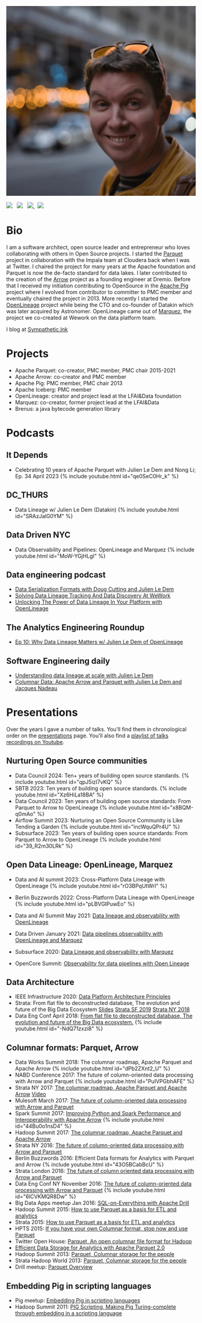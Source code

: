 ![Julien Le Dem](JulienLeDem.jpg "Julien Le Dem")

[<img src="https://linkedin.com/favicon.ico" height="16"/>](https://www.linkedin.com/in/julienledem/) &nbsp; [<img src="https://github.githubassets.com/favicons/favicon.svg" height="16"/>](https://github.com/julienledem) &nbsp; [<img src="https://upload.wikimedia.org/wikipedia/commons/6/6f/Logo_of_Twitter.svg" height="16"/> ](https://twitter.com/J_) &nbsp; [<img src="https://upload.wikimedia.org/wikipedia/commons/thumb/7/7a/Bluesky_Logo.svg/250px-Bluesky_Logo.svg.png" height="16"/>](https://bsky.app/profile/julien.ledem.net)

# Bio 
I am a software architect, open source leader and entrepreneur who loves collaborating with others in Open Source projects.
I started the [Parquet](https://parquet.apache.org/) project in collaboration with the Impala team at Cloudera back when I was at Twitter. I chaired the project for many years at the Apache foundation and Parquet is now the de-facto standard for data lakes. I later contributed to the creation of the [Arrow](https://arrow.apache.org/) project as a founding engineer at Dremio.
Before that I received my initiation contributing to OpenSource in the [Apache Pig](https://pig.apache.org/) project where I evolved from contributor to committer to PMC member and eventually chaired the project in 2013.
More recently I started the [OpenLineage](https://openlineage.io) project while being the CTO and co-founder of Datakin which was later acquired by Astronomer. OpenLineage came out of [Marquez](https://marquezproject.ai/), the project we co-created at Wework on the data platform team.

I blog at [Sympathetic.Ink](https://sympathetic.ink)

# Projects
- Apache Parquet: co-creator, PMC menber, PMC chair 2015-2021
- Apache Arrow: co-creator and PMC member
- Apache Pig: PMC member, PMC chair 2013
- Apache Iceberg: PMC member
- OpenLineage: creator and project lead at the LFAI&Data foundation
- Marquez: co-creator, former project lead at the LFAI&Data
- Brenus: a java bytecode generation library

# Podcasts

## It Depends
 - Celebrating 10 years of Apache Parquet with Julien Le Dem and Nong Li; Ep. 34 April 2023
{% include youtube.html id="qe0SeC0Hr_k" %}

## DC_THURS
 - Data Lineage w/ Julien Le Dem (Datakin)
{% include youtube.html id="SRAzJalG0YM" %}

## Data Driven NYC
 - Data Observability and Pipelines: OpenLineage and Marquez
{% include youtube.html id="MoW-YGjHLgI" %}

## Data engineering podcast
 - [Data Serialization Formats with Doug Cutting and Julien Le Dem](https://www.dataengineeringpodcast.com/data-serialization-with-doug-cutting-and-julien-le-dem-episode-8)
 - [Solving Data Lineage Tracking And Data Discovery At WeWork](https://www.dataengineeringpodcast.com/marquez-data-lineage-episode-111)
 - [Unlocking The Power of Data Lineage In Your Platform with OpenLineage](https://www.dataengineeringpodcast.com/openlineage-data-lineage-specification-episode-187)

## The Analytics Engineering Roundup
 - [Ep 10: Why Data Lineage Matters w/ Julien Le Dem of OpenLineage](https://roundup.getdbt.com/p/ep-10-why-data-lineage-matters-w)

## Software Engineering daily
 - [Understanding data lineage at scale with Julien Le Dem](https://softwareengineeringdaily.com/2021/07/12/data-lineage-understanding-data-lineage-at-scale-with-julien-le-dem/)
 - [Columnar Data: Apache Arrow and Parquet with Julien Le Dem and Jacques Nadeau](https://softwareengineeringdaily.com/2017/01/13/columnar-data-apache-arrow-and-parquet-with-julien-le-dem-and-jacques-nadeau/)

# Presentations
Over the years I gave a number of talks. You'll find them in chronological order on the [presentations](presentations.md) page.
You'll also find a [playlist of talks recordings on Youtube](https://www.youtube.com/playlist?list=PL-i24QdqiobbMEGrtf1hLmu6ADvtnz3mR).

## Nurturing Open Source communities
 - Data Council 2024: Ten+ years of building open source standards.
 {% include youtube.html id="qpJ5izI7vKQ" %}
 - SBTB 2023: Ten years of building open source standards.
 {% include youtube.html id="Xz6HiLa18BA" %}
 - Data Council 2023: Ten years of building open source standards: From Parquet to Arrow to OpenLineage
 {% include youtube.html id="x8BQM-q0mAo" %}
 - Airflow Summit 2023: Nurturing an Open Source Community is Like Tending a Garden
 {% include youtube.html id="incWquQPr4U" %}
 - Subsurface 2023: Ten years of building open source standards: From Parquet to Arrow to OpenLineage
 {% include youtube.html id="39_R2m30LRk" %}


## Open Data Lineage: OpenLineage, Marquez
 - Data and AI summit 2023: Cross-Platform Data Lineage with OpenLineage
 {% include youtube.html id="rO3BPqUtWrI" %}

 - Berlin Buzzwords 2022: Cross-Platform Data Lineage with OpenLineage
 {% include youtube.html id="pLBVGIPuwEo" %}
 
 - Data and AI Summit May 2021: [Data lineage and observability with OpenLineage](slides/dataandaisummit-datapipelinesobservabilitywithopenlineage1-210622180843.pdf)
 - Data Driven January 2021: [Data pipelines observability with OpenLineage and Marquez](slides/datadrivenjan2021-datapipelinesobservabilityopenlineagemarquez-210205042221.pdf)
 - Subsurface 2020: [Data Lineage and observability with Marquez](slides/datalineageandobservabilitywithmarquezsubsurface2020-200807003708.pdf)
 - OpenCore Summit: [Observability for data pipelines with Open Lineage](slides/opencoresummit-observabilityfordatapipelineswithopenlineage-201218231602.pdf)

## Data Architecture 
 - IEEE Infrastructure 2020: [Data Platform Architecture Principles](slides/dataplatformarchitectureprinciplesieeeinfrastructure20201-201009010526.pdf)
 - Strata: From flat file to deconstructed database, The evolution and future of the Big Data Ecosystem [Slides](slides/stratany2018juliendeconstructed-180913124939.pptx) [Strata SF 2019](https://www.oreilly.com/library/view/from-flat-files/0636920339847/video327689.html) [Strata NY 2018](https://www.oreilly.com/library/view/strata-data-conference/9781492025856/video322901.html)
 - Data Eng Conf April 2018: [From flat file to deconstructed database, The evolution and future of the Big Data ecosystem.](slides/dataengconfsf2018deconstructeddatabase-180419013916.pdf)
 {% include youtube.html id="-NdQ71zxzi8" %}

## Columnar formats: Parquet, Arrow
 - Data Works Summit 2018: The columnar roadmap, Apache Parquet and Apache Arrow
 {% include youtube.html id="dPb2ZXnt2_U" %}
 - NABD Conference 2017: The future of column-oriented data processing with Arrow and Parquet
 {% include youtube.html id="PuIVPGbhAFE" %}
 - Strata NY 2017: [The columnar roadmap, Apache Parquet and Apache Arrow](slides/stratanyj2017parquetarrowroadmap-170928173153.pptx) [Video](https://www.oreilly.com/library/view/strata-data-conference/9781491976326/video316477.html)
 - Mulesoft March 2017: [The future of column-oriented data processing with Arrow and Parquet](slides/mulesoftmar2017parquetarrow-170405025651.pptx)
 - Spark Summit 2017: [Improving Python and Spark Performance and Interoperability with Apache Arrow](slides/sparksummitsf2017v9-170607220323.pptx)
  {% include youtube.html id="44Bu0o1nsD4" %}
 - Hadoop Summit 2017: [The columnar roadmap, Apache Parquet and Apache Arrow](slides/hadoopsummitsj2017parquetarrowroadmap-170615230306.pptx)
 - Strata NY 2016: [The future of column-oriented data processing with Arrow and Parquet](slides/stratany2016parquetarrow-160930180520.pptx)
 - Berlin Buzzwords 2016: Efficient Data formats for Analytics with Parquet and Arrow
 {% include youtube.html id="43O5BCabBcU" %}
 - Strata London 2016: [The future of column oriented data processing with Arrow and Parquet](slides/stratalondonparquetarrow-160602155004.pdf)
 - Data Eng Conf NY November 2016: [The future of column-oriented data processing with Arrow and Parquet](slides/dataengconfnynov2016parquetarrow-161104233001.pptx)
 {% include youtube.html id="6lCVKMQR8Dw" %}
 - Big Data Apps meetup Jan 2016: [SQL-on-Everything with Apache Drill](slides/sqloneverythingwithdrill-160128183101.pdf)
 - Hadoop Summit 2015: [How to use Parquet as a basis for ETL and analytics](slides/howtouseparquethadoopsummitsanjose2015-150616000241-lva1-app6892.pdf)
 - Strata 2015: [How to use Parquet as a basis for ETL and analytics](slides/howtouseparquetstratasanjose2015-150220193807-conversion-gate01.pdf)
 - HPTS 2015: [If you have your own Columnar format, stop now and use Parquet](slides/parquet-hpts-lightning-talk-150930192645-lva1-app6891.pdf)
 - Twitter Open House: [Parquet, An open columnar file format for Hadoop](slides/parquettwitteropenhouse3-130418124327-phpapp02.pdf)
 - [Efficient Data Storage for Analytics with Apache Parquet 2.0](slides/th-210p-ledem-140605203930-phpapp01.pdf)
 - Hadoop Summit 2013: [Parquet, Columnar storage for the people](slides/parquethadoopsummit2013-130627111442-phpapp01.pdf)
 - Strata Hadoop World 2013: [Parquet, Columnar storage for the people](slides/parquetstratanyhadoopworld2013-131029153455-phpapp01.pdf)
 - Drill meetup: [Parquet Overview](slides/parquetoverview-130314004727-phpapp01.ppt)

## Embedding Pig in scripting languages 
 - Pig meetup: [Embedding Pig in scripting languages](slides/presentationpigscripting-110629000548-phpapp01.pptx)
 - Hadoop Summit 2011: [PIG Scripting, Making Pig Turing-complete through embedding in a scripting language](slides/hadoopsummit2011pigscripting-110629233815-phpapp02.pptx)
